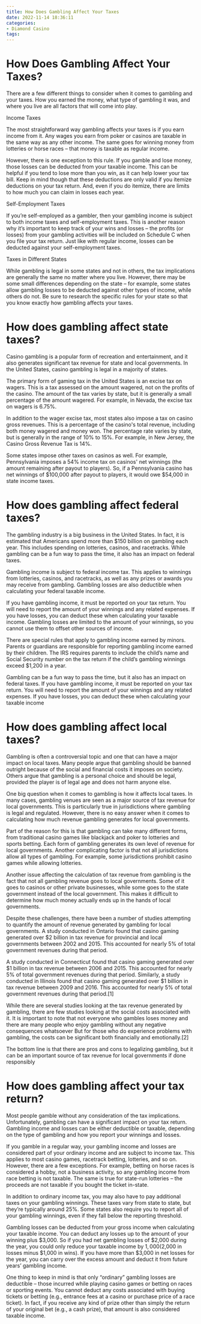 ```yaml
---
title: How Does Gambling Affect Your Taxes
date: 2022-11-14 18:36:11
categories:
- Diamond Casino
tags:
---
```



#  How Does Gambling Affect Your Taxes?

There are a few different things to consider when it comes to gambling and your taxes. How you earned the money, what type of gambling it was, and where you live are all factors that will come into play.

Income Taxes

The most straightforward way gambling affects your taxes is if you earn income from it. Any wages you earn from poker or casinos are taxable in the same way as any other income. The same goes for winning money from lotteries or horse races – that money is taxable as regular income.

However, there is one exception to this rule. If you gamble and lose money, those losses can be deducted from your taxable income. This can be helpful if you tend to lose more than you win, as it can help lower your tax bill. Keep in mind though that these deductions are only valid if you itemize deductions on your tax return. And, even if you do itemize, there are limits to how much you can claim in losses each year.

Self-Employment Taxes

If you’re self-employed as a gambler, then your gambling income is subject to both income taxes and self-employment taxes. This is another reason why it’s important to keep track of your wins and losses – the profits (or losses) from your gambling activities will be included on Schedule C when you file your tax return. Just like with regular income, losses can be deducted against your self-employment taxes.

Taxes in Different States

While gambling is legal in some states and not in others, the tax implications are generally the same no matter where you live. However, there may be some small differences depending on the state – for example, some states allow gambling losses to be deducted against other types of income, while others do not. Be sure to research the specific rules for your state so that you know exactly how gambling affects your taxes.

#  How does gambling affect state taxes?

Casino gambling is a popular form of recreation and entertainment, and it also generates significant tax revenue for state and local governments. In the United States, casino gambling is legal in a majority of states.

The primary form of gaming tax in the United States is an excise tax on wagers. This is a tax assessed on the amount wagered, not on the profits of the casino. The amount of the tax varies by state, but it is generally a small percentage of the amount wagered. For example, in Nevada, the excise tax on wagers is 6.75%.

In addition to the wager excise tax, most states also impose a tax on casino gross revenues. This is a percentage of the casino's total revenue, including both money wagered and money won. The percentage rate varies by state, but is generally in the range of 10% to 15%. For example, in New Jersey, the Casino Gross Revenue Tax is 14%.

Some states impose other taxes on casinos as well. For example, Pennsylvania imposes a 54% income tax on casinos' net winnings (the amount remaining after payout to players). So, if a Pennsylvania casino has net winnings of $100,000 after payout to players, it would owe $54,000 in state income taxes.

#  How does gambling affect federal taxes?

The gambling industry is a big business in the United States. In fact, it is estimated that Americans spend more than $150 billion on gambling each year. This includes spending on lotteries, casinos, and racetracks. While gambling can be a fun way to pass the time, it also has an impact on federal taxes.

Gambling income is subject to federal income tax. This applies to winnings from lotteries, casinos, and racetracks, as well as any prizes or awards you may receive from gambling. Gambling losses are also deductible when calculating your federal taxable income.

If you have gambling income, it must be reported on your tax return. You will need to report the amount of your winnings and any related expenses. If you have losses, you can deduct these when calculating your taxable income. Gambling losses are limited to the amount of your winnings, so you cannot use them to offset other sources of income.

There are special rules that apply to gambling income earned by minors. Parents or guardians are responsible for reporting gambling income earned by their children. The IRS requires parents to include the child’s name and Social Security number on the tax return if the child’s gambling winnings exceed $1,200 in a year.

Gambling can be a fun way to pass the time, but it also has an impact on federal taxes. If you have gambling income, it must be reported on your tax return. You will need to report the amount of your winnings and any related expenses. If you have losses, you can deduct these when calculating your taxable income

#  How does gambling affect local taxes?

Gambling is often a controversial topic and one that can have a major impact on local taxes. Many people argue that gambling should be banned outright because of the social and financial costs it imposes on society. Others argue that gambling is a personal choice and should be legal, provided the player is of legal age and does not harm anyone else.

One big question when it comes to gambling is how it affects local taxes. In many cases, gambling venues are seen as a major source of tax revenue for local governments. This is particularly true in jurisdictions where gambling is legal and regulated. However, there is no easy answer when it comes to calculating how much revenue gambling generates for local governments.

Part of the reason for this is that gambling can take many different forms, from traditional casino games like blackjack and poker to lotteries and sports betting. Each form of gambling generates its own level of revenue for local governments. Another complicating factor is that not all jurisdictions allow all types of gambling. For example, some jurisdictions prohibit casino games while allowing lotteries.

Another issue affecting the calculation of tax revenue from gambling is the fact that not all gambling revenue goes to local governments. Some of it goes to casinos or other private businesses, while some goes to the state government instead of the local government. This makes it difficult to determine how much money actually ends up in the hands of local governments.

Despite these challenges, there have been a number of studies attempting to quantify the amount of revenue generated by gambling for local governments. A study conducted in Ontario found that casino gaming generated over $2 billion in tax revenue for provincial and local governments between 2002 and 2015. This accounted for nearly 5% of total government revenues during that period.

A study conducted in Connecticut found that casino gaming generated over $1 billion in tax revenue between 2006 and 2015. This accounted for nearly 5% of total government revenues during that period. Similarly, a study conducted in Illinois found that casino gaming generated over $1 billion in tax revenue between 2009 and 2016. This accounted for nearly 5% of total government revenues during that period.[1]

While there are several studies looking at the tax revenue generated by gambling, there are few studies looking at the social costs associated with it. It is important to note that not everyone who gambles loses money and there are many people who enjoy gambling without any negative consequences whatsoever But for those who do experience problems with gambling, the costs can be significant both financially and emotionally.[2]

The bottom line is that there are pros and cons to legalizing gambling, but it can be an important source of tax revenue for local governments if done responsibly

#  How does gambling affect your tax return?

Most people gamble without any consideration of the tax implications. Unfortunately, gambling can have a significant impact on your tax return. Gambling income and losses can be either deductible or taxable, depending on the type of gambling and how you report your winnings and losses.

If you gamble in a regular way, your gambling income and losses are considered part of your ordinary income and are subject to income tax. This applies to most casino games, racetrack betting, lotteries, and so on. However, there are a few exceptions. For example, betting on horse races is considered a hobby, not a business activity, so any gambling income from race betting is not taxable. The same is true for state-run lotteries – the proceeds are not taxable if you bought the ticket in-state.

In addition to ordinary income tax, you may also have to pay additional taxes on your gambling winnings. These taxes vary from state to state, but they’re typically around 25%. Some states also require you to report all of your gambling winnings, even if they fall below the reporting threshold.

Gambling losses can be deducted from your gross income when calculating your taxable income. You can deduct any losses up to the amount of your winning plus $3,000. So if you had net gambling losses of $2,000 during the year, you could only reduce your taxable income by $1,000 ($2,000 in losses minus $1,000 in wins). If you have more than $3,000 in net losses for the year, you can carry over the excess amount and deduct it from future years’ gambling income.

One thing to keep in mind is that only “ordinary” gambling losses are deductible – those incurred while playing casino games or betting on races or sporting events. You cannot deduct any costs associated with buying tickets or betting (e.g., entrance fees at a casino or purchase price of a race ticket). In fact, if you receive any kind of prize other than simply the return of your original bet (e.g., a cash prize), that amount is also considered taxable income.